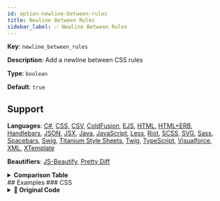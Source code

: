 ```yaml
---
id: option-newline-between-rules
title: Newline Between Rules
sidebar_label: ✅ Newline Between Rules
---
```

**Key**: `newline_between_rules`

**Description**: Add a newline between CSS rules

**Type**: `boolean`

**Default**: `true`

## Support
**Languages**: [C#](/docs/language-csharp.html), [CSS](/docs/language-css.html), [CSV](/docs/language-csv.html), [ColdFusion](/docs/language-coldfusion.html), [EJS](/docs/language-ejs.html), [HTML](/docs/language-html.html), [HTML+ERB](/docs/language-html%2Berb.html), [Handlebars](/docs/language-handlebars.html), [JSON](/docs/language-json.html), [JSX](/docs/language-jsx.html), [Java](/docs/language-java.html), [JavaScript](/docs/language-javascript.html), [Less](/docs/language-less.html), [Riot](/docs/language-riot.html), [SCSS](/docs/language-scss.html), [SVG](/docs/language-svg.html), [Sass](/docs/language-sass.html), [Spacebars](/docs/language-spacebars.html), [Swig](/docs/language-swig.html), [Titanium Style Sheets](/docs/language-titanium-style-sheets.html), [Twig](/docs/language-twig.html), [TypeScript](/docs/language-typescript.html), [Visualforce](/docs/language-visualforce.html), [XML](/docs/language-xml.html), [XTemplate](/docs/language-xtemplate.html)

**Beautifiers**: [JS-Beautify](/docs/beautifier-js-beautify.html), [Pretty Diff](/docs/beautifier-pretty-diff.html)

<details><summary><strong>Comparison Table</strong></summary>
| Language | [JS-Beautify](/docs/beautifier-js-beautify.html) | [Pretty Diff](/docs/beautifier-pretty-diff.html) |
| --- | --- | --- |
| [C#](/docs/language-csharp.html) | &#10060; | &#9989; |
| [CSS](/docs/language-css.html) | &#9989; | &#9989; |
| [CSV](/docs/language-csv.html) | &#10060; | &#9989; |
| [ColdFusion](/docs/language-coldfusion.html) | &#10060; | &#9989; |
| [EJS](/docs/language-ejs.html) | &#10060; | &#9989; |
| [HTML](/docs/language-html.html) | &#10060; | &#9989; |
| [HTML+ERB](/docs/language-html%2Berb.html) | &#10060; | &#9989; |
| [Handlebars](/docs/language-handlebars.html) | &#10060; | &#9989; |
| [JSON](/docs/language-json.html) | &#10060; | &#9989; |
| [JSX](/docs/language-jsx.html) | &#10060; | &#9989; |
| [Java](/docs/language-java.html) | &#10060; | &#9989; |
| [JavaScript](/docs/language-javascript.html) | &#10060; | &#9989; |
| [Less](/docs/language-less.html) | &#10060; | &#9989; |
| [Riot](/docs/language-riot.html) | &#10060; | &#9989; |
| [SCSS](/docs/language-scss.html) | &#10060; | &#9989; |
| [SVG](/docs/language-svg.html) | &#10060; | &#9989; |
| [Sass](/docs/language-sass.html) | &#10060; | &#9989; |
| [Spacebars](/docs/language-spacebars.html) | &#10060; | &#9989; |
| [Swig](/docs/language-swig.html) | &#10060; | &#9989; |
| [Titanium Style Sheets](/docs/language-titanium-style-sheets.html) | &#10060; | &#9989; |
| [Twig](/docs/language-twig.html) | &#10060; | &#9989; |
| [TypeScript](/docs/language-typescript.html) | &#10060; | &#9989; |
| [Visualforce](/docs/language-visualforce.html) | &#10060; | &#9989; |
| [XML](/docs/language-xml.html) | &#10060; | &#9989; |
| [XTemplate](/docs/language-xtemplate.html) | &#10060; | &#9989; |
</details>
## Examples
### CSS
<details><summary><strong>🚧 Original Code</strong></summary>
```CSS
.class1 {
    color: blue;
    background-color: red;
}

.class2 {
    color: red;
    background-color: yellow;
}
.class3 {
    color: yellow;
    background-color: green;
}

.selector-1,
.selector-2 {
    color: green;
    background-color: blue;
}

```
</details>
<details><summary><strong>🔧 `true`</strong></summary>
Using [JS-Beautify](/docs/beautifier-js-beautify.html) beautifier:
```CSS
.class1 {
  color: blue;
  background-color: red;
}

.class2 {
  color: red;
  background-color: yellow;
}

.class3 {
  color: yellow;
  background-color: green;
}

.selector-1,
.selector-2 {
  color: green;
  background-color: blue;
}
```
<details><summary>Configuration</summary>
A `.unibeautify.json` file would look like the following:
```json
{
  "CSS": {
    "indent_size": 2,
    "indent_char": " ",
    "newline_between_rules": true
  }
}
```
</details>
<details><summary>Difference from original</summary>
```diff
Index: true
===================================================================
--- true	Original
+++ true	Beautified
@@ -1,19 +1,20 @@
 .class1␣{␊
-␣␣␣␣color:␣blue;␊
-␣␣␣␣background-color:␣red;␊
+␣␣color:␣blue;␊
+␣␣background-color:␣red;␊
 }␊
 ␊
 .class2␣{␊
-␣␣␣␣color:␣red;␊
-␣␣␣␣background-color:␣yellow;␊
+␣␣color:␣red;␊
+␣␣background-color:␣yellow;␊
 }␊
+␊
 .class3␣{␊
-␣␣␣␣color:␣yellow;␊
-␣␣␣␣background-color:␣green;␊
+␣␣color:␣yellow;␊
+␣␣background-color:␣green;␊
 }␊
 ␊
 .selector-1,␊
 .selector-2␣{␊
-␣␣␣␣color:␣green;␊
-␣␣␣␣background-color:␣blue;␊
-}␊
+␣␣color:␣green;␊
+␣␣background-color:␣blue;␊
+}
\ No newline at end of file

```
</details>
</details>
<details><summary><strong>🔧 `false`</strong></summary>
Using [JS-Beautify](/docs/beautifier-js-beautify.html) beautifier:
```CSS
.class1 {
  color: blue;
  background-color: red;
}
.class2 {
  color: red;
  background-color: yellow;
}
.class3 {
  color: yellow;
  background-color: green;
}
.selector-1,
.selector-2 {
  color: green;
  background-color: blue;
}
```
<details><summary>Configuration</summary>
A `.unibeautify.json` file would look like the following:
```json
{
  "CSS": {
    "indent_size": 2,
    "indent_char": " ",
    "newline_between_rules": false
  }
}
```
</details>
<details><summary>Difference from original</summary>
```diff
Index: false
===================================================================
--- false	Original
+++ false	Beautified
@@ -1,19 +1,17 @@
 .class1␣{␊
-␣␣␣␣color:␣blue;␊
-␣␣␣␣background-color:␣red;␊
+␣␣color:␣blue;␊
+␣␣background-color:␣red;␊
 }␊
-␊
 .class2␣{␊
-␣␣␣␣color:␣red;␊
-␣␣␣␣background-color:␣yellow;␊
+␣␣color:␣red;␊
+␣␣background-color:␣yellow;␊
 }␊
 .class3␣{␊
-␣␣␣␣color:␣yellow;␊
-␣␣␣␣background-color:␣green;␊
+␣␣color:␣yellow;␊
+␣␣background-color:␣green;␊
 }␊
-␊
 .selector-1,␊
 .selector-2␣{␊
-␣␣␣␣color:␣green;␊
-␣␣␣␣background-color:␣blue;␊
-}␊
+␣␣color:␣green;␊
+␣␣background-color:␣blue;␊
+}
\ No newline at end of file

```
</details>
</details>